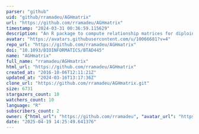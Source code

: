 ```yaml
---
parser: "github"
uid: "github/rramadeu/AGHmatrix"
url: "https://github.com/rramadeu/AGHmatrix"
timestamp: "2024-03-31 00:36:59.115629"
description: "An R package to compute relationship matrices for diploid and autopolyploid species"
avatar: "https://avatars.githubusercontent.com/u/10066681?v=4"
repo_url: "https://github.com/rramadeu/AGHmatrix"
doi: "10.1093/BIOINFORMATICS/BTAD445"
name: "AGHmatrix"
full_name: "rramadeu/AGHmatrix"
html_url: "https://github.com/rramadeu/AGHmatrix"
created_at: "2016-10-06T12:11:21Z"
updated_at: "2024-03-16T13:17:36Z"
clone_url: "https://github.com/rramadeu/AGHmatrix.git"
size: 6731
stargazers_count: 10
watchers_count: 10
language: "R"
subscribers_count: 2
owner: {"html_url": "https://github.com/rramadeu", "avatar_url": "https://avatars.githubusercontent.com/u/10066681?v=4", "login": "rramadeu", "type": "User"}
date: "2025-04-19 14:25:49.641376"
---
```

